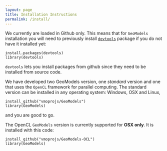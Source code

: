 ```yaml
---
layout: page
title: Installation Instructions
permalink: /install/
---
```



We currently are loaded in Github only. This means that for `GeoModels` installation you will need to previously install [`devtools`](https://cran.r-project.org/web/packages/devtools/index.html) package if you do not have it installed yet:

```
install.packages(devtools)
library(devtools)
```

`devtools` lets you install packages from github since they need to be installed from source code.


We have developed two GeoModels version, one *standard* version and one that uses the `OpenCL` framework for parallel computing. The standard version can be installed in any operating system: Windows, OSX and Linux,

```
install_github("vmoprojs/GeoModels")
library(GeoModels)
```

and you are good to go. 

The OpenCL `GeoModels` version is currently supported for **OSX only**. It is installed with this code:

```
install_github("vmoprojs/GeoModels-OCL")
library(GeoModels)
```

